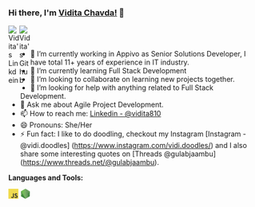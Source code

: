 ### Hi there, I'm [Vidita Chavda!](https://github.com/vidita810) 👋
<a href="https://www.linkedin.com/in/vidita810/">
  <img align="left" alt="Vidita's Linkdein" width="22px" src="https://cdn.jsdelivr.net/npm/simple-icons@v3/icons/linkedin.svg" />
</a>
<a href="https://github.com/vidita810">
  <img align="left" alt="Vidita's Github" width="22px" src="https://cdn.jsdelivr.net/npm/simple-icons@v3/icons/github.svg" />
</a>

<br/>
<br/>


- 🔭 I’m currently working in Appivo as Senior Solutions Developer, I have total 11+ years of experience in IT industry.
- 🌱 I’m currently learning Full Stack Development
- 👯 I’m looking to collaborate on learning new projects together.
- 🤔 I’m looking for help with anything related to Full Stack Development.
- 💬 Ask me about Agile Project Development.
- 📫 How to reach me: [Linkedin - @vidita810](https://www.linkedin.com/in/vidita810/) 
- 😄 Pronouns: She/Her
- ⚡ Fun fact: I like to do doodling, checkout my Instagram [Instagram - @vidi.doodles] (https://www.instagram.com/vidi.doodles/) and I also share some interesting quotes on [Threads @gulabjaambu] (https://www.threads.net/@gulabjaambu).

**Languages and Tools:**  

<code><img height="20" src="https://raw.githubusercontent.com/github/explore/80688e429a7d4ef2fca1e82350fe8e3517d3494d/topics/javascript/javascript.png"></code>
<code><img height="20" src="https://raw.githubusercontent.com/github/explore/80688e429a7d4ef2fca1e82350fe8e3517d3494d/topics/nodejs/nodejs.png"></code>    


<div align="center">

